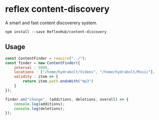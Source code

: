 # **reflex** content-discovery
A smart and fast content discoverery system.

`npm install --save ReflexHub/content-discovery`

## Usage

```js
const ContentFinder = require("../");
const finder = new ContentFinder({
	interval : 5000,
	locations : ["/home/hydrabolt/Videos", "/home/hydrabolt/Music"],
	validity : item => {
		return item.path.endsWith("mp3")
	}
});

finder.on("change", (additions, deletions, overall) => {
	console.log(additions);
	console.log(deletions);
});
```